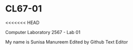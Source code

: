 # CL67-01
<<<<<<< HEAD

Computer Laboratory 2567 - Lab 01

My name is Sunisa Manureem 
Edited by Github Text Editor

